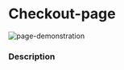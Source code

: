 # Checkout-page

![page-demonstration](https://media.giphy.com/media/p3rvzv8PRC6gWASeqm/giphy.gif)

### Description
